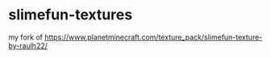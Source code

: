 # slimefun-textures
my fork of https://www.planetminecraft.com/texture_pack/slimefun-texture-by-raulh22/
